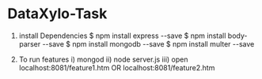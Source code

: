 # DataXylo-Task

1) install Dependencies
$ npm install express --save
$ npm install body-parser --save
$ npm install mongodb --save
$ npm install multer --save
  
 2) To run features
i)    mongod
ii)   node server.js
iii)  open localhost:8081/feature1.htm OR localhost:8081/feature2.htm
